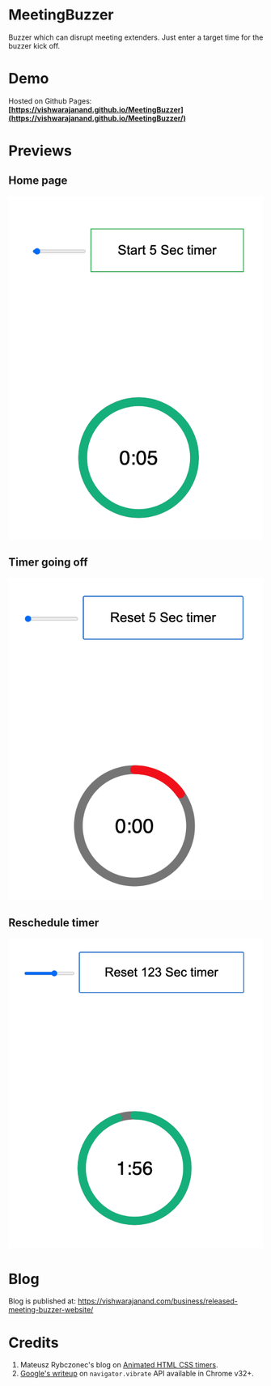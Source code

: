 # MeetingBuzzer
Buzzer which can disrupt meeting extenders. Just enter a target time for the buzzer kick off.

# Demo
Hosted on Github Pages:
**[https://vishwarajanand.github.io/MeetingBuzzer](https://vishwarajanand.github.io/MeetingBuzzer/)**

# Previews

## Home page
![Home](https://raw.githubusercontent.com/vishwarajanand/MeetingBuzzer/master/demos/1.png "Home")

## Timer going off
![Home](https://raw.githubusercontent.com/vishwarajanand/MeetingBuzzer/master/demos/2.png "Home")

## Reschedule timer
![Home](https://raw.githubusercontent.com/vishwarajanand/MeetingBuzzer/master/demos/3.png "Home")

# Blog

Blog is published at: https://vishwarajanand.com/business/released-meeting-buzzer-website/

# Credits
1. Mateusz Rybczonec's blog on [Animated HTML CSS timers](https://css-tricks.com/how-to-create-an-animated-countdown-timer-with-html-css-and-javascript/).
2. [Google's writeup](https://googlechrome.github.io/samples/vibration/) on `navigator.vibrate` API available in Chrome v32+.


